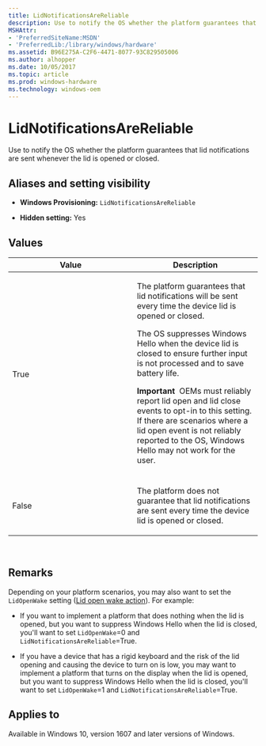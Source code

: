 ```yaml
---
title: LidNotificationsAreReliable
description: Use to notify the OS whether the platform guarantees that lid notifications are sent whenever the lid is opened or closed.
MSHAttr:
- 'PreferredSiteName:MSDN'
- 'PreferredLib:/library/windows/hardware'
ms.assetid: B96E275A-C2F6-4471-8077-93C829505006
ms.author: alhopper
ms.date: 10/05/2017
ms.topic: article
ms.prod: windows-hardware
ms.technology: windows-oem
---
```


# LidNotificationsAreReliable


Use to notify the OS whether the platform guarantees that lid notifications are sent whenever the lid is opened or closed.

## <span id="Aliases_and_setting_visibility"></span><span id="aliases_and_setting_visibility"></span><span id="ALIASES_AND_SETTING_VISIBILITY"></span>Aliases and setting visibility


-   **Windows Provisioning:** `LidNotificationsAreReliable       `

-   **Hidden setting:** Yes

## <span id="Values"></span><span id="values"></span><span id="VALUES"></span>Values


<table>
<colgroup>
<col width="50%" />
<col width="50%" />
</colgroup>
<thead>
<tr class="header">
<th>Value</th>
<th>Description</th>
</tr>
</thead>
<tbody>
<tr class="odd">
<td><p>True</p></td>
<td><p>The platform guarantees that lid notifications will be sent every time the device lid is opened or closed.</p>
<p>The OS suppresses Windows Hello when the device lid is closed to ensure further input is not processed and to save battery life.</p>
<div class="alert">
<strong>Important</strong>  OEMs must reliably report lid open and lid close events to opt-in to this setting. If there are scenarios where a lid open event is not reliably reported to the OS, Windows Hello may not work for the user.
</div>
<div>
 
</div></td>
</tr>
<tr class="even">
<td><p>False</p></td>
<td><p>The platform does not guarantee that lid notifications are sent every time the device lid is opened or closed.</p></td>
</tr>
</tbody>
</table>

 

## <span id="Remarks"></span><span id="remarks"></span><span id="REMARKS"></span>Remarks


Depending on your platform scenarios, you may also want to set the `LidOpenWake` setting ([Lid open wake action](lid-open-wake-action.md)). For example:

-   If you want to implement a platform that does nothing when the lid is opened, but you want to suppress Windows Hello when the lid is closed, you'll want to set `LidOpenWake`=0 and `LidNotificationsAreReliable`=True.

-   If you have a device that has a rigid keyboard and the risk of the lid opening and causing the device to turn on is low, you may want to implement a platform that turns on the display when the lid is opened, but you want to suppress Windows Hello when the lid is closed, you'll want to set `LidOpenWake`=1 and `LidNotificationsAreReliable`=True.

## <span id="Applies_to"></span><span id="applies_to"></span><span id="APPLIES_TO"></span>Applies to


Available in Windows 10, version 1607 and later versions of Windows.